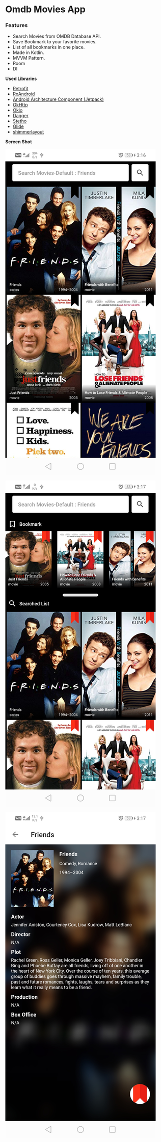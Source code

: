 # Omdb Movies App

### Features

- Search Movies from OMDB Database API.
- Save Bookmark to your favorite movies.
- List of all bookmarks in one place.
- Made in Kotlin.
- MVVM Pattern.
- Room 
- DI

**Used Libraries**

- [Retrofit](https://square.github.io/retrofit/ "Retrofit")
- [RxAndroid](https://github.com/ReactiveX/RxAndroid "RxAndroid")
- [Android Architecture Component (Jetpack)](https://developer.android.com/jetpack "Android Architecture Component (Jetpack)")
- [OkHttp](https://square.github.io/okhttp/ "OkHttp")
- [Okio](https://github.com/square/okio "Okio")
- [Dagger](https://github.com/google/dagger "Dagger")
- [Stetho](https://github.com/facebook/stetho "Stetho")
- [Glide](https://github.com/bumptech/glide "Glide")
- [shimmerlayout](https://github.com/team-supercharge/ShimmerLayout "shimmerlayout")

**Screen Shot**

[![Main Page](https://github.com/saurabhtripathicse/OmdbMovies/blob/master/screen_one.jpg "Main Page")](https://github.com/saurabhtripathicse/OmdbMovies/blob/master/screen_one.jpg "Main Page")

[![Main Page](https://github.com/saurabhtripathicse/OmdbMovies/blob/master/screen_two.jpg "Main Page")](https://github.com/saurabhtripathicse/OmdbMovies/blob/master/screen_two.jpg "Main Page")

[![Detail Page](https://github.com/saurabhtripathicse/OmdbMovies/blob/master/screen_three.jpg "Detail Page")](https://github.com/saurabhtripathicse/OmdbMovies/blob/master/screen_three.jpg "Detail Page")

